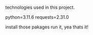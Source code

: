 technologies used in this project.

python=3.11.6
requests=2.31.0

install those pakages run it, yea thats it! 

